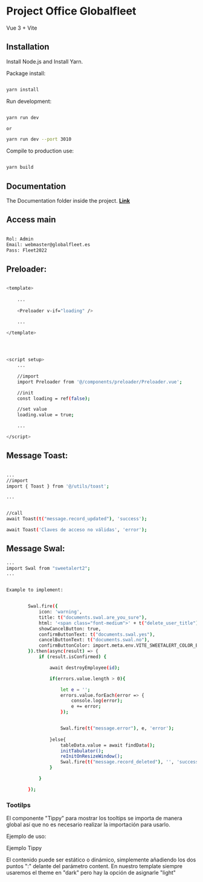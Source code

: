 # Project Office Globalfleet

Vue 3 + Vite

## Installation

Install Node.js and Install Yarn.

Package install:

```sh 

yarn install

```


Run development:

```sh 

yarn run dev

or

yarn run dev --port 3010

```

Compile to production use:

```sh 

yarn build

```

## Documentation

The Documentation folder inside the project. **[Link](http://enigma-vue.left4code.com/)**


## Access main

```sh 

Rol: Admin
Email: webmaster@globalfleet.es
Pass: Fleet2022

```






## Preloader:

```sh 

<template>
    
    ...
    
    <Preloader v-if="loading" />
    
    ...

</template>




<script setup>
    ...

    //import 
    import Preloader from '@/components/preloader/Preloader.vue';

    //init
    const loading = ref(false);

    //set value
    loading.value = true; 

    ...

</script>

```



## Message Toast:

```sh 

...
//import 
import { Toast } from '@/utils/toast';

...


//call
await Toast(t("message.record_updated"), 'success');

await Toast('Claves de acceso no válidas', 'error');

```



## Message Swal:

```sh 
...
import Swal from "sweetalert2";
...


Example to implement:


        Swal.fire({
			icon: 'warning',
			title: t("documents.swal.are_you_sure"),
			html: '<span class="font-medium">' + t("delete_user_title") + '</span><br /><div class="mt-2 text-sm italic"> ' + name + ' ' + surname + '</div>',
			showCancelButton: true,
			confirmButtonText: t("documents.swal.yes"),
			cancelButtonText: t("documents.swal.no"),
			confirmButtonColor: import.meta.env.VITE_SWEETALERT_COLOR_BTN_SUCCESS,
		}).then(async(result) => {
			if (result.isConfirmed) {

				await destroyEmployee(id);

				if(errors.value.length > 0){

					let e = '';
					errors.value.forEach(error => {
						console.log(error);
						e += error;
					});


					Swal.fire(t("message.error"), e, 'error');
					
				}else{
					tableData.value = await findData();
					initTabulator();
					reInitOnResizeWindow();
					Swal.fire(t("message.record_deleted"), '', 'success');
				}

			}

		});


```

### Tootilps

El componente "Tippy" para mostrar los tooltips se importa de manera global así que no es necesario realizar la importación para usarlo.

Ejemplo de uso:

<Tippy tag="button" class="tooltip primary ml-4 mr-2" content="Tippy Content" :options="{ theme: 'dark' }">
    <p class="text-md font-normal leading-6 text-gray-500">Ejemplo Tippy</p>
</Tippy>

El contenido puede ser estático o dinámico, simplemente añadiendo los dos puntos ":" delante del parámetro content. En nuestro template siempre usaremos el theme en "dark" pero hay la opción de asignarle "light"